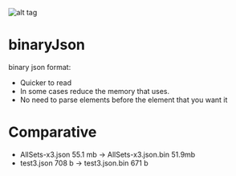![alt tag](https://travis-ci.org/Bagheera22/binaryJson.svg?branch=master)
# binaryJson

binary json format:
- Quicker to read 
- In some cases reduce the memory that uses.
- No need to parse elements before the element that you want it

# Comparative

- AllSets-x3.json 55.1 mb    ->   AllSets-x3.json.bin   51.9mb
- test3.json 708 b    ->   test3.json.bin   671 b
